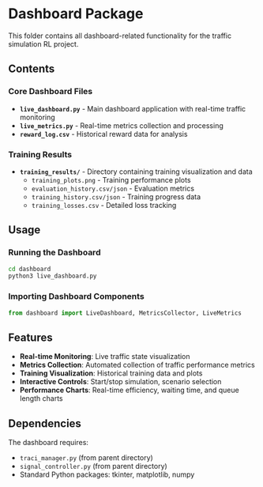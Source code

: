# Dashboard Package

This folder contains all dashboard-related functionality for the traffic simulation RL project.

## Contents

### Core Dashboard Files
- **`live_dashboard.py`** - Main dashboard application with real-time traffic monitoring
- **`live_metrics.py`** - Real-time metrics collection and processing
- **`reward_log.csv`** - Historical reward data for analysis

### Training Results
- **`training_results/`** - Directory containing training visualization and data
  - `training_plots.png` - Training performance plots
  - `evaluation_history.csv/json` - Evaluation metrics
  - `training_history.csv/json` - Training progress data
  - `training_losses.csv` - Detailed loss tracking

## Usage

### Running the Dashboard
```bash
cd dashboard
python3 live_dashboard.py
```

### Importing Dashboard Components
```python
from dashboard import LiveDashboard, MetricsCollector, LiveMetrics
```

## Features

- **Real-time Monitoring**: Live traffic state visualization
- **Metrics Collection**: Automated collection of traffic performance metrics
- **Training Visualization**: Historical training data and plots
- **Interactive Controls**: Start/stop simulation, scenario selection
- **Performance Charts**: Real-time efficiency, waiting time, and queue length charts

## Dependencies

The dashboard requires:
- `traci_manager.py` (from parent directory)
- `signal_controller.py` (from parent directory)
- Standard Python packages: tkinter, matplotlib, numpy
